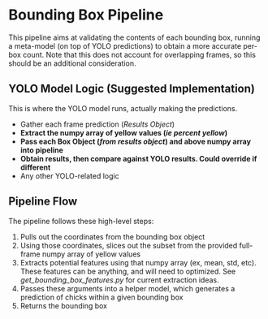 # Bounding Box Pipeline

This pipeline aims at validating the contents of each bounding box, running a meta-model (on top of YOLO predictions) to obtain a more accurate per-box count. Note that this does not account for overlapping frames, so this should be an additional consideration.

## YOLO Model Logic (Suggested Implementation)

This is where the YOLO model runs, actually making the predictions.

- Gather each frame prediction (*Results Object*)
- **Extract the numpy array of yellow values (*ie percent yellow*)**
- **Pass each Box Object (*from results object*) and above numpy array into pipeline**
- **Obtain results, then compare against YOLO results. Could override if different**
- Any other YOLO-related logic

## Pipeline Flow

The pipeline follows these high-level steps:

1. Pulls out the coordinates from the bounding box object
2. Using those coordinates, slices out the subset from the provided full-frame numpy array of yellow values
3. Extracts potential features using that numpy array (ex, mean, std, etc). These features can be anything, and will need to optimized. See *get_bounding_box_features.py* for current extraction ideas.
4. Passes these arguments into a helper model, which generates a prediction of chicks within a given bounding box
5. Returns the bounding box
